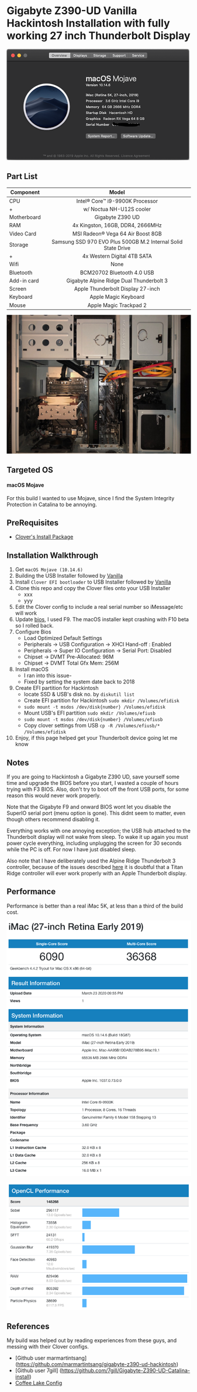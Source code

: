 # Gigabyte Z390-UD Vanilla Hackintosh Installation with fully working 27 inch Thunderbolt Display 

![Hackintosh info](https://github.com/init4/gigabyte-z390-ud-thunderbolt-hackintosh/blob/master/img/info.png?raw=true)

## Part List
| Component     | Model         | 
| ------------- |:-------------:| 
| CPU | Intel® Core™ i9-9900K Processor | 
| + | w/ Noctua NH-U12S cooler | 
| Motherboard | Gigabyte Z390 UD |   
| RAM | 4x Kingston, 16GB, DDR4, 2666MHz |
| Video Card | MSI Radeon® Vega 64 Air Boost 8GB | 
| Storage | Samsung SSD 970 EVO Plus 500GB M.2 Internal Solid State Drive |
| + | 4x Western Digital 4TB SATA |
| Wifi | None |
| Bluetooth | BCM20702 Bluetooth 4.0 USB |
| Add-in card | Gigabyte Alpine Ridge Dual Thunderbolt 3 |
| Screen | Apple Thunderbolt Display 27-inch |
| Keyboard | Apple Magic Keyboard |
| Mouse | Apple Magic Trackpad 2 |

![Part List](https://github.com/init4/gigabyte-z390-ud-thunderbolt-hackintosh/blob/master/img/hardware.jpg?raw=true)

## Targeted OS
#### macOS Mojave 
For this build I wanted to use Mojave, since I find the System Integrity Protection in Catalina to be annoying.

## PreRequisites
- [Clover's Install Package](http://mackie100projects.altervista.org/download-clover-configurator/)

## Installation Walkthrough
1. Get `macOS Mojave (10.14.6)`
2. Building the USB Installer followed by [Vanilla](https://hackintosh.gitbook.io/-r-hackintosh-vanilla-desktop-guide/building-the-usb-installer)
3. Install `Clover EFI bootloader` to USB Installer followed by [Vanilla](https://hackintosh.gitbook.io/-r-hackintosh-vanilla-desktop-guide/clover-setup)
4. Clone this repo and copy the Clover files onto your USB Installer
   - xxx
   - yyy 
5. Edit the Clover config to include a real serial number so iMessage/etc will work 
5. Update [bios](https://www.gigabyte.com/Motherboard/Z390-UD-rev-10/support#support-dl-bios), I used F9. The macOS installer kept crashing with F10 beta so I rolled back.
6. Configure Bios  
    - Load Optimized Default Settings
    - Peripherals → USB Configuration → XHCI Hand-off : Enabled
    - Peripherals → Super IO Configuration → Serial Port: Disabled
    - Chipset → DVMT Pre-Allocated: 96M
    - Chipset → DVMT Total Gfx Mem: 256M
7. Install macOS
    - I ran into this issue- 
    - Fixed by setting the system date back to 2018  
8. Create EFI partition for Hackintosh
    - locate SSD & USB's disk no. by `diskutil list`
    - Create EFI partition for Hackintosh `sudo mkdir /Volumes/efidisk`
    - `sudo mount -t msdos /dev/disk{number} /Volumes/efidisk`
    - Mount USB's EFI partition `sudo mkdir /Volumes/efiusb`
    - `sudo mount -t msdos /dev/disk{number} /Volumes/efiusb`
    - Copy clover settings from USB `cp -R /Volumes/efiusb/* /Volumes/efidisk`
9. Enjoy, if this page helped get your Thunderbolt device going let me know 

## Notes 
If you are going to Hackintosh a Gigabyte Z390 UD, save yourself some time and upgrade the BIOS before you start, I wasted a couple of hours trying with F3 BIOS. Also, don't try to boot off the front USB ports, for some reason this would never work properly.

Note that the Gigabyte F9 and onward BIOS wont let you disable the SuperIO serial port (menu option is gone). This didnt seem to matter, even though others recommend disabling it. 

Everything works with one annoying exception; the USB hub attached to the Thunderbolt display will not wake from sleep. To wake it up again you must power cycle everything, including unplugging the screen for 30 seconds while the PC is off. For now I have just disabled sleep.

Also note that I have deliberately used the Alpine Ridge Thunderbolt 3 controller, because of the issues described [here](https://github.com/intel/thunderbolt-software-user-space/issues/66) it is doubtful that a Titan Ridge controller will ever work properly with an Apple Thunderbolt display.  

## Performance
Performance is better than a real iMac 5K, at less than a third of the build cost.

![CPU Score](https://github.com/init4/gigabyte-z390-ud-thunderbolt-hackintosh/blob/master/img/geekbench-cpu-score.png?raw=true)

![GPU Score](https://github.com/init4/gigabyte-z390-ud-thunderbolt-hackintosh/blob/master/img/geekbench-gpu-score.png?raw=true)

## References
My build was helped out by reading experiences from these guys, and messing with their Clover configs.

- [Github user marmartintsang] (https://github.com/marmartintsang/gigabyte-z390-ud-hackintosh) 
- [Github user 7gill] (https://github.com/7gill/Gigabyte-Z390-UD-Catalina-install)
- [Coffee Lake Config](https://hackintosh.gitbook.io/-r-hackintosh-vanilla-desktop-guide/config.plist-per-hardware/coffee-lake)
 
